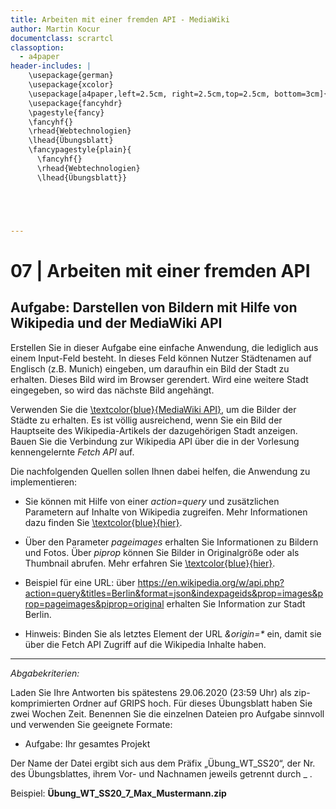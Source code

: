 ```yaml
---
title: Arbeiten mit einer fremden API - MediaWiki
author: Martin Kocur
documentclass: scrartcl
classoption:
  - a4paper
header-includes: |
    \usepackage{german} 
	\usepackage{xcolor}
    \usepackage[a4paper,left=2.5cm, right=2.5cm,top=2.5cm, bottom=3cm]{geometry}
    \usepackage{fancyhdr}
    \pagestyle{fancy}
    \fancyhf{}
    \rhead{Webtechnologien}
    \lhead{Übungsblatt}
    \fancypagestyle{plain}{
      \fancyhf{}
      \rhead{Webtechnologien}
      \lhead{Übungsblatt}}





---
```



# 07 | Arbeiten mit einer fremden API

## Aufgabe: Darstellen von Bildern mit Hilfe von Wikipedia und der MediaWiki API

Erstellen Sie in dieser Aufgabe eine einfache Anwendung, die lediglich aus einem Input-Feld besteht. In dieses Feld können Nutzer Städtenamen auf Englisch (z.B. Munich) eingeben, um daraufhin ein Bild der Stadt zu erhalten. Dieses Bild wird im Browser gerendert. Wird eine weitere Stadt eingegeben, so wird das nächste Bild angehängt.

Verwenden Sie die  [\textcolor{blue}{MediaWiki API}](https://www.mediawiki.org/wiki/API:Main_page), um die Bilder der Städte zu erhalten. Es ist völlig ausreichend, wenn Sie ein Bild der Hauptseite des Wikipedia-Artikels der dazugehörigen Stadt anzeigen.   Bauen Sie die Verbindung zur Wikipedia API über die in der Vorlesung  kennengelernte _Fetch API_ auf.

Die nachfolgenden Quellen sollen Ihnen dabei helfen, die Anwendung zu implementieren:

- Sie können mit Hilfe von einer *action=query* und zusätzlichen Parametern auf Inhalte von Wikipedia zugreifen. Mehr Informationen dazu finden Sie [\textcolor{blue}{hier}](https://www.mediawiki.org/w/api.php?action=help&modules=query).

- Über den Parameter _pageimages_ erhalten Sie Informationen zu Bildern und Fotos. Über _piprop_ können Sie Bilder in Originalgröße oder als Thumbnail abrufen. Mehr erfahren Sie [\textcolor{blue}{hier}](https://www.mediawiki.org/wiki/Extension:PageImages).

- Beispiel für eine URL: über https://en.wikipedia.org/w/api.php?action=query&titles=Berlin&format=json&indexpageids&prop=images&prop=pageimages&piprop=original erhalten Sie Information zur Stadt Berlin.

- Hinweis: Binden Sie als letztes Element der URL _&origin=*_ ein, damit sie über die Fetch API Zugriff auf die Wikipedia Inhalte haben. 

  



------

*Abgabekriterien:*

Laden Sie Ihre Antworten bis spätestens 29.06.2020 (23:59 Uhr) als zip-komprimierten Ordner auf GRIPS hoch.  Für dieses Übungsblatt haben Sie zwei Wochen Zeit. Benennen Sie die einzelnen Dateien pro Aufgabe sinnvoll und verwenden Sie geeignete Formate:

- Aufgabe: Ihr gesamtes Projekt


Der Name der Datei ergibt sich aus dem Präfix „Übung_WT_SS20“, der Nr. des Übungsblattes, ihrem Vor- und Nachnamen jeweils getrennt durch _ .

 

Beispiel: **Übung_WT_SS20_7_Max_Mustermann.zip**

